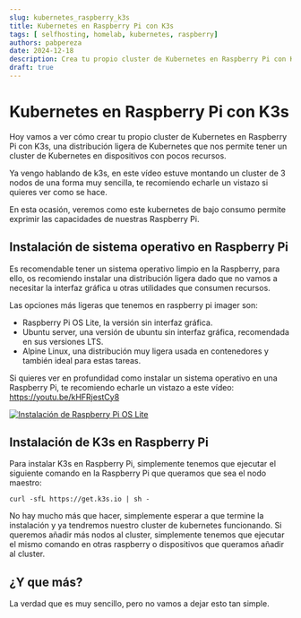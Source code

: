 ```yaml
---
slug: kubernetes_raspberry_k3s
title: Kubernetes en Raspberry Pi con K3s 
tags: [ selfhosting, homelab, kubernetes, raspberry]
authors: pabpereza
date: 2024-12-18
description: Crea tu propio cluster de Kubernetes en Raspberry Pi con K3s, una distribución ligera de Kubernetes que nos permite tener un cluster de Kubernetes en dispositivos con pocos recursos. 
draft: true
---
```


# Kubernetes en Raspberry Pi con K3s
Hoy vamos a ver cómo crear tu propio cluster de Kubernetes en Raspberry Pi con K3s, una distribución ligera de Kubernetes que nos permite tener un cluster de Kubernetes en dispositivos con pocos recursos.

Ya vengo hablando de k3s, en este vídeo estuve montando un cluster de 3 nodos de una forma muy sencilla, te recomiendo echarle un vistazo si quieres ver como se hace.

En esta ocasión, veremos como este kubernetes de bajo consumo permite exprimir las capacidades de nuestras Raspberry Pi.

## Instalación de sistema operativo en Raspberry Pi
Es recomendable tener un sistema operativo limpio en la Raspberry, para ello, os recomiendo instalar una distribución ligera dado que no vamos a necesitar la interfaz gráfica u otras utilidades que consumen recursos.

Las opciones más ligeras que tenemos en raspberry pi imager son:
* Raspberry Pi OS Lite, la versión sin interfaz gráfica.
* Ubuntu server, una versión de ubuntu sin interfaz gráfica, recomendada en sus versiones LTS.
* Alpine Linux, una distribución muy ligera usada en contenedores y también ideal para estas tareas.

Si quieres ver en profundidad como instalar un sistema operativo en una Raspberry Pi, te recomiendo echarle un vistazo a este vídeo: https://youtu.be/kHFRjestCy8

[![Instalación de Raspberry Pi OS Lite](https://img.youtube.com/vi/kHFRjestCy8/maxresdefault.jpg)](https://youtu.be/kHFRjestCy8)



## Instalación de K3s en Raspberry Pi
Para instalar K3s en Raspberry Pi, simplemente tenemos que ejecutar el siguiente comando en la Raspberry Pi que queramos que sea el nodo maestro:

```shell
curl -sfL https://get.k3s.io | sh -
```

No hay mucho más que hacer, simplemente esperar a que termine la instalación y ya tendremos nuestro cluster de kubernetes funcionando. Si queremos añadir más nodos al cluster, simplemente tenemos que ejecutar el mismo comando en otras raspberry o dispositivos que queramos añadir al cluster.

## ¿Y que más?
La verdad que es muy sencillo, pero no vamos a dejar esto tan simple. 

